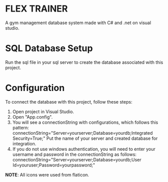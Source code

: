 # FLEX TRAINER
A gym management database system made with C# and .net on visual studio.

# SQL Database Setup
Run the sql file in your sql server to create the database associated with this project.

# Configuration
To connect the database with this project, follow these steps:
1) Open project in Visual Studio.
2) Open "App.config".
3) You will see a connectionString with configurations, which follows this pattern:
  connectionString="Server=yourserver;Database=yourdb;Integrated Security=True;"
  Put the name of your server and created database for integration.
4) If you do not use windows authentication, you will need to enter your username and password in the connectionString as follows:
  connectionString="Server=yourserver;Database=yourdb;User Id=youruser;Password=yourpassword;" 


**NOTE**: All icons were used from flaticon. 
